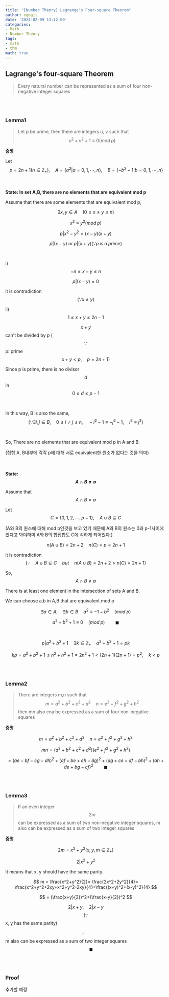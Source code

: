 ```yaml
---
title: "[Number Theory] Lagrange's Four-square Theorem"
author: egogit
date: '2024-02-09 13:12:00'
categories:
- Math
- Number Theory
tags:
- math
- thm
math: true
---
```


## Lagrange's four-square Theorem
> Every natural number can be represented as a sum of four non-negative integer squares

<br><br>
### Lemma1
> Let p be prime, then there are integers u, v such that $$  u^2+v^2+1\equiv 0 \left (mod \; p \right)  $$

**증명**

Let
$$ \; p=2n+1(n\in \mathbb{Z_+}), \quad A=\left\{ a^2|a=0,1,\cdots ,n\right\}, \quad B=\left\{ -b^2-1|b=0,1,\cdots ,n\right\} $$

<br><br>
**State: In set A,B, there are no elements that are equivalent mod p**

Assume that there are some elements that are equivalent mod p, 

$$ \exists x,y\in A \quad (0\leq x\neq y \leq n) $$

$$ x^2\equiv y^2 (mod \; p) $$

$$ p|x^2-y^2=(x-y)(x+y) $$ 

$$ p|(x-y) \; or \; p|(x+y) (\because p \; is \; a \; prime)$$

<br>

i)
$$ -n\leq x - y \leq n $$

$$ p|(x-y)=0 $$

it is contradiction $$ (\because x \neq y) $$

ii)
$$ 1\leq x + y \leq 2n-1 $$

$$ x+y $$ can't be divided by p ($$\because $$ p: prime $$ x+y<p, \quad p=2n+1 ) $$

Since p is prime, there is no divisor $$ d $$ in $$ 0 \leq d \leq p-1 $$

<br>

In this way, B is also the same, $$ (\because \exists i,j \in B, \quad 0\leq i\neq j \leq n, \quad  -i^2-1 \equiv -j^2-1, \quad i^2 \equiv j^2) $$

<br>

So, There are no elements that are equivalent mod p in A and B.

(집합 A, B내부에 각각 p에 대해 서로 equivalent한 원소가 없다는 것을 의미)

<br><br>
**State: $$ A\cap B \neq \emptyset $$**

Assume that $$ A\cap B = \emptyset $$

Let $$ C=\left\{ 0,1,2,\cdots ,p-1\right\}, \quad  A\cup B \subseteq C $$

(A와 B의 원소에 대해 mod p인것을 보고 있기 때문에 A와 B의 원소는 0과 p-1사이에 있다고 봐야하며 A와 B의 합집합도 C에 속하게 되어있다.)

$$ n(A \cup B) = 2n+2 \quad n(C)=p=2n+1 $$

it is contradiction $$ (\because \quad A\cup B \subseteq C \quad but \quad n(A \cup B)=2n+2 > n(C)=2n+1 )$$

So, $$ A\cap B \neq \emptyset  $$

There is at least one element in the intersection of sets A and B.

We can choose a,b in A,B that are equivalent mod p

$$ \exists a \in A, \quad  \exists b \in B \quad a^2 \equiv -1-b^2 \quad (mod \; p)$$

$$ a^2+b^2+1 \equiv 0 \quad (mod \; p)  \quad \quad \blacksquare $$

<br>

$$ p | a^2+b^2+1 \quad \exists k \in \mathbb{Z_+}  \quad a^2+b^2+1=pk$$

$$ kp = a^2+b^2+1 \leq n^2+n^2+1 = 2n^2+1 < (2n+1)(2n+1) = p^2, \quad k < p $$

<br><br>
### Lemma2
> There are integers m,n such that $$ m=a^2+b^2+c^2+d^2 \quad n=e^2+f^2+g^2+h^2 $$ then mn also cna be expressed as a sum of four non-negative squares

**증명**

$$ m=a^2+b^2+c^2+d^2 \quad n=e^2+f^2+g^2+h^2 $$

$$ mn = (a^2+b^2+c^2+d^2)(e^2+f^2+g^2+h^2) $$

$$    = (ae-bf-cg-dh)^2 + (af+be+eh-dg)^2 + (ag+ce+df-bh)^2 + (ah+de+bg-cf)^2 \quad \quad \blacksquare $$

<br><br>
### Lemma3
> If an even integer $$ 2m $$ can be expressed as a sum of two non-negative integer squares, m also can be expressed as a sum of two integer squares

**증명**

$$ 2m = x^2 + y^2 (x,y,m \in \mathbb{Z_+}) $$

$$ 2 | x^2 + y^2 $$

It means that x, y should have the same parity.

$$ m = \frac{x^2+y^2}{2}= \frac{2x^2+2y^2}{4}= \frac{x^2+y^2+2xy+x^2+y^2-2xy}{4}=\frac{(x+y)^2+(x-y)^2}{4} $$

$$   = (\frac{x+y}{2})^2+(\frac{x-y}{2})^2 $$

$$ 2|x+y, \quad  2|x-y $$
$$ (\because $$ x, y has the same parity)

$$ \therefore \quad $$ m also can be expressed as a sum of two integer squares  $$ \quad \quad \blacksquare $$

<br><br>
### Proof

추가할 예정